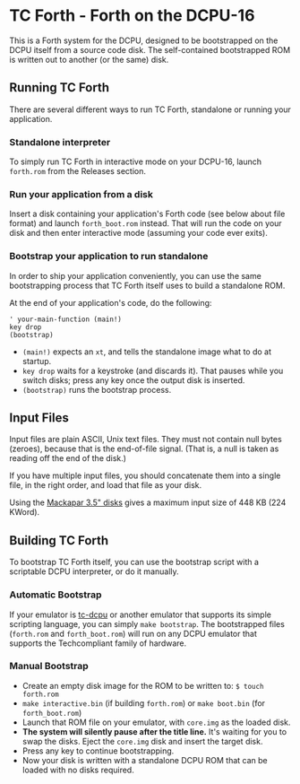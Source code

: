 # TC Forth - Forth on the DCPU-16

This is a Forth system for the DCPU, designed to be bootstrapped on the DCPU
itself from a source code disk. The self-contained bootstrapped ROM is written
out to another (or the same) disk.

## Running TC Forth

There are several different ways to run TC Forth, standalone or running your
application.

### Standalone interpreter

To simply run TC Forth in interactive mode on your DCPU-16, launch `forth.rom`
from the Releases section.

### Run your application from a disk

Insert a disk containing your application's Forth code (see below about file
format) and launch `forth_boot.rom` instead. That will run the code on your disk
and then enter interactive mode (assuming your code ever exits).

### Bootstrap your application to run standalone

In order to ship your application conveniently, you can use the same
bootstrapping process that TC Forth itself uses to build a standalone ROM.

At the end of your application's code, do the following:

```
' your-main-function (main!)
key drop
(bootstrap)
```

- `(main!)` expects an `xt`, and tells the standalone image what to do at startup.
- `key drop` waits for a keystroke (and discards it). That pauses while you switch disks; press any key once the output disk is inserted.
- `(bootstrap)` runs the bootstrap process.


## Input Files

Input files are plain ASCII, Unix text files. They must not contain null
bytes (zeroes), because that is the end-of-file signal. (That is, a null is
taken as reading off the end of the disk.)

If you have multiple input files, you should concatenate them into a single
file, in the right order, and load that file as your disk.

Using the [Mackapar 3.5" disks](https://github.com/techcompliant/TC-Specs/blob/master/Storage/m35fd.txt)
gives a maximum input size of 448 KB (224 KWord).


## Building TC Forth

To bootstrap TC Forth itself, you can use the bootstrap script with a
scriptable DCPU interpreter, or do it manually.

### Automatic Bootstrap

If your emulator is [tc-dcpu](https://github.com/shepheb/tc-dcpu) or another
emulator that supports its simple scripting language, you can simply
`make bootstrap`. The bootstrapped files (`forth.rom` and `forth_boot.rom`) will
run on any DCPU emulator that supports the Techcompliant family of hardware.


### Manual Bootstrap

- Create an empty disk image for the ROM to be written to: `$ touch forth.rom`
- `make interactive.bin` (if building `forth.rom`) or `make boot.bin` (for `forth_boot.rom`)
- Launch that ROM file on your emulator, with `core.img` as the loaded disk.
- **The system will silently pause after the title line.** It's waiting for you
  to swap the disks. Eject the `core.img` disk and insert the target disk.
- Press any key to continue bootstrapping.
- Now your disk is written with a standalone DCPU ROM that can be loaded with no
  disks required.

